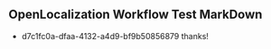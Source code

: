## OpenLocalization Workflow Test MarkDown
* d7c1fc0a-dfaa-4132-a4d9-bf9b50856879 thanks!

<!--HONumber=Aug16_HO3-->


